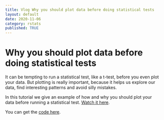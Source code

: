 ```yaml
---
title: Vlog Why you should plot data before doing statistical tests
layout: default
date: 2020-11-06
category: rstats
published: TRUE
---
```


# Why you should plot data before doing statistical tests

It can be tempting to run a statistical test, like a t-test, before you even plot your data. But plotting is really important, because it helps us explore our data, find interesting patterns and avoid silly mistakes.

In this tutorial we give an example of how and why you should plot your data before running a statistical test. [Watch it here](https://www.youtube.com/channel/UCSH4ctGD-waPSI_4w6PlTBg?app=desktop).

You can get the [code here](https://gist.github.com/cbrown5/f48498870a5da4edc153299d23e9eaf0). 
